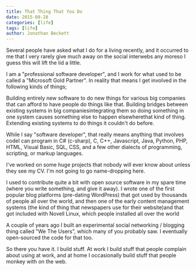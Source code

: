 ```yaml
---
title: That Thing That You Do
date: 2015-09-28
categories: [life]
tags: [life]
author: Jonathan Beckett
---
```


Several people have asked what I do for a living recently, and it occurred to me that I very rarely give much away on the social interwebs any moreso I guess this will lift the lid a little.

I am a "professional software developer", and I work for what used to be called a "Microsoft Gold Partner". In reality that means I get involved in the following kinds of things;

Building entirely new software to do new things for various big companies that can afford to have people do things like that. Building bridges between existing systems in big companiesintegrating them so doing something in one system causes something else to happen elsewherethat kind of thing. Extending existing systems to do things it couldn't do before.

While I say "software developer", that really means anything that involves codeI can program in C# (c-sharp), C, C++, Javascript, Java, Python, PHP, HTML, Visual Basic, SQL, CSS, and a few other dialects of programming, scripting, or markup languages.

I've worked on some huge projects that nobody will ever know about unless they see my CV. I'm not going to go name-dropping here.

I used to contribute quite a bit with open source software in my spare time (where you write something, and give it away). I wrote one of the first popular blog platforms (pre-dating WordPress) that got used by thousands of people all over the world, and then one of the early content management systems (the kind of thing that newspapers use for their website)and that got included with Novell Linux, which people installed all over the world

A couple of years ago I built an experimental social networking / blogging thing called "We The Users", which many of you probably saw. I eventually open-sourced the code for that too.

So there you have it. I build stuff. At work I build stuff that people complain about using at work, and at home I occasionally build stuff that people monkey with on the web.